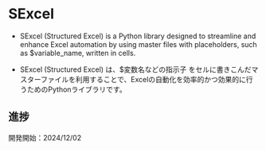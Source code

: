 # SExcel

- SExcel (Structured Excel) is a Python library designed to streamline and enhance Excel automation by using master files with placeholders, such as $variable_name, written in cells.

- SExcel (Structured Excel) は、$変数名などの指示子 をセルに書きこんだマスターファイルを利用することで、Excelの自動化を効率的かつ効果的に行うためのPythonライブラリです。

## 進捗
開発開始：2024/12/02

